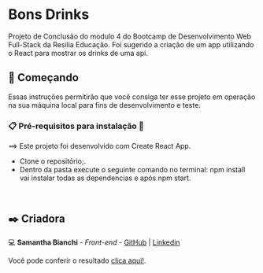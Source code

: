 # Bons Drinks
Projeto de Conclusão do modulo 4 do Bootcamp de Desenvolvimento Web Full-Stack da Resilia Educação.
Foi sugerido a criação de um app utilizando o React para mostrar os drinks de uma api.
<br>

## 🚀 Começando

Essas instruções permitirão que você consiga ter esse projeto em operação na sua máquina local para fins de desenvolvimento e teste.

### 📋 Pré-requisitos para instalação 🔧

==> Este projeto foi desenvolvido com Create React App.
* Clone o repositório;.
* Dentro da pasta execute o seguinte comando no terminal: npm install vai instalar todas as dependencias e após npm start.
<br>

## ✒️ Criadora

💻 **Samantha Bianchi** - *Front-end* - [GitHub](https://github.com/SahBianchi) | [Linkedin](https://www.linkedin.com/in/sahbianchi/)

Você pode conferir o resultado [clica aqui!](https://samdrinks.netlify.app/).

